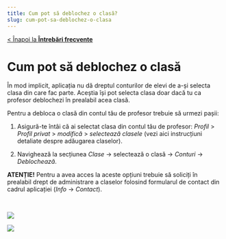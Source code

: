 ```yaml
---
title: Cum pot să deblochez o clasă?
slug: cum-pot-sa-deblochez-o-clasa
---
```

[< Înapoi la **Întrebări frecvente**](/intrebari-frecvente/)

# Cum pot să deblochez o clasă

În mod implicit, aplicația nu dă dreptul conturilor de elevi de a-și selecta clasa din care fac parte. Aceștia își pot selecta clasa doar dacă tu ca profesor deblochezi în prealabil acea clasă.

Pentru a debloca o clasă din contul tău de profesor trebuie să urmezi pașii:

1. Asigură-te întâi că ai selectat clasa din contul tău de profesor:
*Profil* > *Profil privat* > *modifică* > *selectează clasele* (vezi aici instrucțiuni detaliate despre adăugarea claselor).

2. Navighează la secțiunea *Clase* -> selectează o clasă -> *Conturi* -> *Deblochează*.

**ATENȚIE!** Pentru a avea acces la aceste opțiuni trebuie să soliciți în prealabil drept de administrare a claselor folosind formularul de contact din cadrul aplicației (*Info* -> *Contact*).

&nbsp;

![](/img/clase1.jpg)

![](/img/Screenshot_61.jpg)



